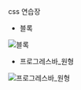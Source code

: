 css 연습장


 - 블록

![블록](https://user-images.githubusercontent.com/86031411/173196445-be26aff9-4244-4cd0-8e8d-e0dee5bfd611.gif)


 - 프로그레스바_원형
 
 ![프로그레스바_원형](https://user-images.githubusercontent.com/86031411/173201768-7da768d5-d34c-439d-a9de-364d2164ee15.gif)
